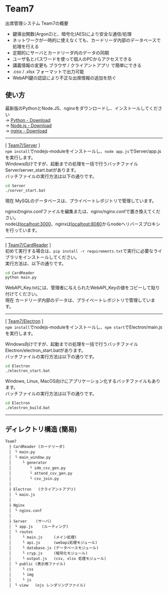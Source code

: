 # Team7
出席管理システム Team7の概要  
- 鍵導出関数(Argon2)と、暗号化(AES)により安全な通信/処理  
- ネットワークが一時的に使えなくても、カードリーダ内部のデータベースで処理を行える
- 定期的にサーバとカードリーダ内のデータの同期  
- ユーザ名とパスワードを使って個人のPCからアクセスできる  
- 講義情報の変更も ブラウザ / クライアントアプリ で簡単にできる  
- .csv / .xlsx フォーマットで出力可能  
- WebAPI鍵の認証により不正な出席情報の追加を防ぐ  
  
使い方  
---
最新版のPythonとNode.JS、nginxをダウンロードし、インストールしてください  
-> [Python - Download](https://www.python.org/downloads/)  
-> [Node.js - Download](https://nodejs.org/ja/download/)  
-> [nginx - Download](https://nginx.org/en/download.html)
  
---  
\[ [Team7/Server](./Server) \]  
`npm install`でnodejs-moduleをインストールし、`node app.js`でServer/app.jsを実行します。  
Windows向けですが、起動までの処理を一括で行うバッチファイル Server/server_start.batがあります。  
バッチファイルの実行方法は以下の通りです。  
```cmd
cd Server
./server_start.bat
```
現在 MySQLのデータベースは、プライベートレポジトリで管理しています。  
  
nginxのnginx.confファイルを編集または、nginx/nginx.confで置き換えてください。  
nodeは[localhost:3000](http://localhost:3000)、nginxは[localhost:8080](http://localhost:8080)からnodeへリバースプロキシを行っています。

---    
\[ [Team7/CardReader](./CardReader) \]  
初めて実行する場合は、`pip install -r requirements.txt`で実行に必要なライブラリをインストールしてください。  
実行方法は、以下の通りです。
```cmd
cd CardReader
python main.py
```
WebAPI_Key.txtには、管理者に与えられたWebAPI_Keyの値をコピーして貼り付けてください。  
現在 カードリーダ内部のデータは、プライベートレポジトリで管理しています。  

---    
\[ [Team7/Electron](./Electron) \]  
`npm install`でnodejs-moduleをインストールし、`npm start`でElectron/main.jsを実行します。  

Windows向けですが、起動までの処理を一括で行うバッチファイル Electron/electron_start.batがあります。  
バッチファイルの実行方法は以下の通りです。  
```cmd
cd Electron
./electron_start.bat
```
  
Windows, Linux, MacOS向けにアプリケーション化するバッチファイルもあります。  
バッチファイルの実行方法は以下の通りです。  
```cmd
cd Electron
./electron_build.bat
```
  
---
ディレクトリ構造 (簡易)  
---
```
Team7  
　├ CardReader (カードリーダ)  
　│　└ main.py  
　│　└ main_window.py  
　│　　　└ generator  
　│　　　　　└ idm_csv_gen.py  
　│　　　　　└ attend_csv_gen.py  
　│　　　　　└ csv_join.py  
　│
　├ Electron   (クライアントアプリ)  
　│　└ main.js  
　│
　├ Nginx  
　│　└ nginx.conf  
　│
　├ Server    (サーバ)  
　│　└ app.js    (ルーティング)  
　│　└ routes  
　│　　　└ main.js     (メイン処理)  
　│　　　└ api.js      (webapi処理モジュール)  
　│　　　└ database.js (データベースモジュール)  
　│　　　└ cryp.js     (暗号化モジュール)  
　│　　　└ output.js   (csv, xlsx 処理モジュール)  
　│　└ public (表示用ファイル)  
　│　　　└ css  
　│　　　└ img  
　│　　　└ js  
　│　└ view   (ejs レンダリングファイル)  
  
```


